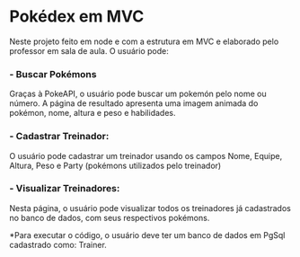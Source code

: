 # Pokédex em MVC
Neste projeto feito em node e com a estrutura em MVC e elaborado pelo professor em sala de aula. O usuário pode:
### - Buscar Pokémons
Graças à PokeAPI, o usuário pode buscar um pokemón pelo nome ou número. A página de resultado apresenta uma imagem animada do pokémon, nome, altura e peso e habilidades.
### - Cadastrar Treinador:
O usuário pode cadastrar um treinador usando os campos Nome, Equipe, Altura, Peso e Party (pokémons utilizados pelo treinador)
### - Visualizar Treinadores:
Nesta página, o usuário pode visualizar todos os treinadores já cadastrados no banco de dados, com seus respectivos pokémons.


*Para executar o código, o usuário deve ter um banco de dados em PgSql cadastrado como: Trainer.
